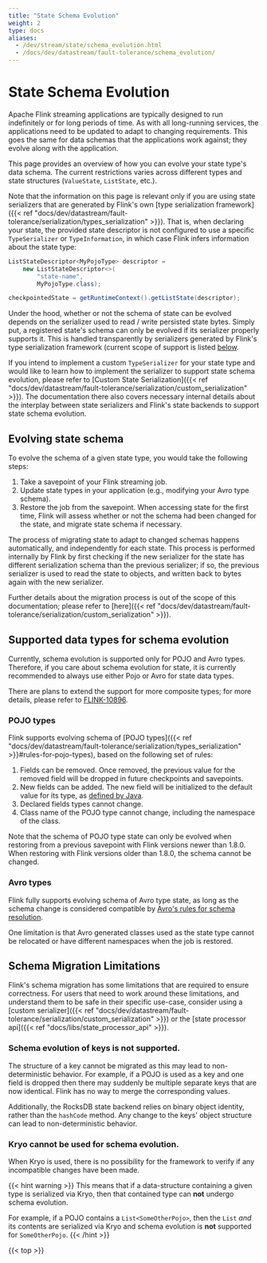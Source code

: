 ```yaml
---
title: "State Schema Evolution"
weight: 2
type: docs
aliases:
  - /dev/stream/state/schema_evolution.html
  - /docs/dev/datastream/fault-tolerance/schema_evolution/
---
```

<!--
Licensed to the Apache Software Foundation (ASF) under one
or more contributor license agreements.  See the NOTICE file
distributed with this work for additional information
regarding copyright ownership.  The ASF licenses this file
to you under the Apache License, Version 2.0 (the
"License"); you may not use this file except in compliance
with the License.  You may obtain a copy of the License at

  http://www.apache.org/licenses/LICENSE-2.0

Unless required by applicable law or agreed to in writing,
software distributed under the License is distributed on an
"AS IS" BASIS, WITHOUT WARRANTIES OR CONDITIONS OF ANY
KIND, either express or implied.  See the License for the
specific language governing permissions and limitations
under the License.
-->

# State Schema Evolution

Apache Flink streaming applications are typically designed to run indefinitely or for long periods of time.
As with all long-running services, the applications need to be updated to adapt to changing requirements.
This goes the same for data schemas that the applications work against; they evolve along with the application.

This page provides an overview of how you can evolve your state type's data schema. 
The current restrictions varies across different types and state structures (`ValueState`, `ListState`, etc.).

Note that the information on this page is relevant only if you are using state serializers that are
generated by Flink's own [type serialization framework]({{< ref "docs/dev/datastream/fault-tolerance/serialization/types_serialization" >}}).
That is, when declaring your state, the provided state descriptor is not configured to use a specific `TypeSerializer`
or `TypeInformation`, in which case Flink infers information about the state type:

```java
ListStateDescriptor<MyPojoType> descriptor =
    new ListStateDescriptor<>(
        "state-name",
        MyPojoType.class);

checkpointedState = getRuntimeContext().getListState(descriptor);
```

Under the hood, whether or not the schema of state can be evolved depends on the serializer used to read / write
persisted state bytes. Simply put, a registered state's schema can only be evolved if its serializer properly
supports it. This is handled transparently by serializers generated by Flink's type serialization framework
(current scope of support is listed [below](#supported-data-types-for-schema-evolution).

If you intend to implement a custom `TypeSerializer` for your state type and would like to learn how to implement
the serializer to support state schema evolution, please refer to
[Custom State Serialization]({{< ref "docs/dev/datastream/fault-tolerance/serialization/custom_serialization" >}}).
The documentation there also covers necessary internal details about the interplay between state serializers and Flink's
state backends to support state schema evolution.

## Evolving state schema

To evolve the schema of a given state type, you would take the following steps:

 1. Take a savepoint of your Flink streaming job.
 2. Update state types in your application (e.g., modifying your Avro type schema).
 3. Restore the job from the savepoint. When accessing state for the first time, Flink will assess whether or not
 the schema had been changed for the state, and migrate state schema if necessary.

The process of migrating state to adapt to changed schemas happens automatically, and independently for each state.
This process is performed internally by Flink by first checking if the new serializer for the state has different
serialization schema than the previous serializer; if so, the previous serializer is used to read the state to objects,
and written back to bytes again with the new serializer.

Further details about the migration process is out of the scope of this documentation; please refer to
[here]({{< ref "docs/dev/datastream/fault-tolerance/serialization/custom_serialization" >}}).

## Supported data types for schema evolution

Currently, schema evolution is supported only for POJO and Avro types. Therefore, if you care about schema evolution for
state, it is currently recommended to always use either Pojo or Avro for state data types.

There are plans to extend the support for more composite types; for more details,
please refer to [FLINK-10896](https://issues.apache.org/jira/browse/FLINK-10896).

### POJO types

Flink supports evolving schema of [POJO types]({{< ref "docs/dev/datastream/fault-tolerance/serialization/types_serialization" >}}#rules-for-pojo-types), 
based on the following set of rules:

 1. Fields can be removed. Once removed, the previous value for the removed field will be dropped in future checkpoints and savepoints.
 2. New fields can be added. The new field will be initialized to the default value for its type, as
    [defined by Java](https://docs.oracle.com/javase/tutorial/java/nutsandbolts/datatypes.html).
 3. Declared fields types cannot change.
 4. Class name of the POJO type cannot change, including the namespace of the class.

Note that the schema of POJO type state can only be evolved when restoring from a previous savepoint with Flink versions
newer than 1.8.0. When restoring with Flink versions older than 1.8.0, the schema cannot be changed.

### Avro types

Flink fully supports evolving schema of Avro type state, as long as the schema change is considered compatible by
[Avro's rules for schema resolution](http://avro.apache.org/docs/current/spec.html#Schema+Resolution).

One limitation is that Avro generated classes used as the state type cannot be relocated or have different
namespaces when the job is restored.

## Schema Migration Limitations

Flink's schema migration has some limitations that are required to ensure correctness. For users that need to work
around these limitations, and understand them to be safe in their specific use-case, consider using
a [custom serializer]({{< ref "docs/dev/datastream/fault-tolerance/serialization/custom_serialization" >}}) or the
[state processor api]({{< ref "docs/libs/state_processor_api" >}}).

### Schema evolution of keys is not supported.

The structure of a key cannot be migrated as this may lead to non-deterministic behavior. 
For example, if a POJO is used as a key and one field is dropped then there may suddenly be 
multiple separate keys that are now identical. Flink has no way to merge the corresponding values. 

Additionally, the RocksDB state backend relies on binary object identity, rather than the `hashCode` method. Any change to the keys' object structure can lead to non-deterministic behavior.  

### **Kryo** cannot be used for schema evolution.  

When Kryo is used, there is no possibility for the framework to verify if any incompatible changes have been made.

{{< hint warning >}}
This means that if a data-structure containing a given type is serialized via Kryo, then that contained type can **not** undergo schema evolution.

For example, if a POJO contains a `List<SomeOtherPojo>`, then the `List` _and_ its contents are serialized via Kryo and schema evolution is **not** supported for `SomeOtherPojo`.
{{< /hint >}}

{{< top >}}
